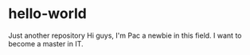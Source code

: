 # hello-world
Just another repository
Hi guys, I'm Pac a newbie in this field. 
I want to become a master in IT.
